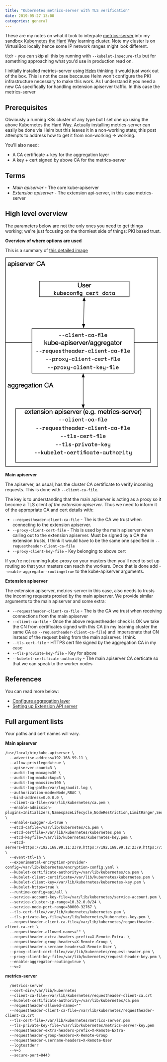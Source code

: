 ```yaml
---
title: "Kubernetes metrics-server with TLS verification"
date: 2019-05-27 13:00
categories: general
---
```


These are my notes on what it took to integrate [metrics-server](https://github.com/kubernetes-incubator/metrics-server)
into my sandbox [Kubernetes the Hard Way](https://github.com/kelseyhightower/kubernetes-the-hard-way) learning cluster.
Note my cluster is on VirtualBox locally hence some IP network ranges might look different.

tl;dr - you can skip all this by running with `--kubelet-insecure-tls` but for something approaching what you'd use in
production read on.

I initially installed metrics-server using [Helm](https://github.com/helm/charts/tree/master/stable/metrics-server) thinking
it would just work out of the box. This is not the case beccause Helm won't configure the PKI infrastructure necessary
to make this work. As I understand it you need a new CA specifically for handling extension apiserver traffic. In this
case the metrics-server

## Prerequisites

Obviously a running K8s cluster of any type but I set one up using the above Kubernetes the Hard Way. Actually
installing metrics-server can easily be done via Helm but this leaves it in a non-working state; this post attempts to
address how to get it from non-working -> working.

You'll also need:

- A CA certificate + key for the aggregation layer
- A key + cert signed by above CA for the metrics-server

## Terms

- _Main apiserver_ - The core kube-apiserver
- _Extension apiserver_ - The extension api-server, in this case metrics-server

## High level overview

The parameters below are not the only ones you need to get things working; we're just focusing on the thorniest side of
things: PKI based trust.

**Overview of where options are used**

This is a summary of [this detailed
image](https://kubernetes.io/docs/tasks/access-kubernetes-api/configure-aggregation-layer/#authentication-flow)

![k8s_aggregation.png](/images/k8s_aggregation.png)

**Main apiserver**

The apiserver, as usual, has the cluster CA certificate to verify incoming requests. This is done with
`--client-ca-file`.

The key is to understanding that the main apiserver is acting as a proxy so it become a TLS client _of the extension
apiserver_. Thus we need to inform it of the appropriate CA and cert details with:

- `--requestheader-client-ca-file` - The is the CA we trust when connecting to the extension apiserver.
- `--proxy-client-cert-file` - This is used by the main apiserver when calling out to the extension apiserver. Must be
    signed by a CA the extension trusts, I think it would have to be the same one specified in
    `--requestheader-client-ca-file`
- `--proxy-client-key-file` - Key belonging to above cert

If you're not running kube-proxy on your masters then you'll need to set up routing so that your masters can reach the
workers. Once that is done add `--enable-aggregator-routing=true` to the kube-apiserver arguments.

**Extension apiserver**

The extension apiserver, metrics-server in this case, also needs to trusts the incoming requests proxied by the main
apiserver. We provide similar arguments to the main apiserver and some extra:

- `--requestheader-client-ca-file` - The is the CA we trust when receiving connections from the main apiserver
- `--client-ca-file` - Once the above requestheader check is OK we take the CN from certificates signed with this CA (in
    my learning cluster the same CA as `--requestheader-client-ca-file`) and impersonate that CN instead of the request
    being from the main apiserver. I think.
- `--tls-cert-file` - HTTPS cert file signed by the aggregation CA in my case
- `--tls-proviate-key-file` - Key for above
- `--kubelet-certificate-authority` - The main apiserver CA certicate so that we can speak to the worker nodes

## References

You can read more below:

- [Configure aggregation layer](https://kubernetes.io/docs/tasks/access-kubernetes-api/configure-aggregation-layer/)
- [Setting up Extension API server](https://kubernetes.io/docs/tasks/access-kubernetes-api/setup-extension-api-server/)

## Full argument lists

Your paths and cert names will vary.

**Main apiserver**

```
/usr/local/bin/kube-apiserver \
  --advertise-address=192.168.99.11 \
  --allow-privileged=true \
  --apiserver-count=3 \
  --audit-log-maxage=30 \
  --audit-log-maxbackup=3 \
  --audit-log-maxsize=100 \
  --audit-log-path=/var/log/audit.log \
  --authorization-mode=Node,RBAC \
  --bind-address=0.0.0.0 \
  --client-ca-file=/var/lib/kubernetes/ca.pem \
  --enable-admission-plugins=Initializers,NamespaceLifecycle,NodeRestriction,LimitRanger,ServiceAccount,DefaultStorageClass,ResourceQuota \
  --enable-swagger-ui=true \
  --etcd-cafile=/var/lib/kubernetes/ca.pem \
  --etcd-certfile=/var/lib/kubernetes/kubernetes.pem \
  --etcd-keyfile=/var/lib/kubernetes/kubernetes-key.pem \
  --etcd-servers=https://192.168.99.11:2379,https://192.168.99.12:2379,https://192.168.99.13:2379 \
  --event-ttl=1h \
  --experimental-encryption-provider-config=/var/lib/kubernetes/encryption-config.yaml \
  --kubelet-certificate-authority=/var/lib/kubernetes/ca.pem \
  --kubelet-client-certificate=/var/lib/kubernetes/kubernetes.pem \
  --kubelet-client-key=/var/lib/kubernetes/kubernetes-key.pem \
  --kubelet-https=true \
  --runtime-config=api/all \
  --service-account-key-file=/var/lib/kubernetes/service-account.pem \
  --service-cluster-ip-range=10.32.0.0/24 \
  --service-node-port-range=30000-32767 \
  --tls-cert-file=/var/lib/kubernetes/kubernetes.pem \
  --tls-private-key-file=/var/lib/kubernetes/kubernetes-key.pem \
  --requestheader-client-ca-file=/var/lib/kubernetes/requestheader-client-ca.crt \
  --requestheader-allowed-names="" \
  --requestheader-extra-headers-prefix=X-Remote-Extra- \
  --requestheader-group-headers=X-Remote-Group \
  --requestheader-username-headers=X-Remote-User \
  --proxy-client-cert-file=/var/lib/kubernetes/request-header.pem \
  --proxy-client-key-file=/var/lib/kubernetes/request-header-key.pem \
  --enable-aggregator-routing=true \
  --v=2
```

**metrics-server**

```
  /metrics-server
  --cert-dir=/var/lib/kubernetes
  --client-ca-file=/var/lib/kubernetes/requestheader-client-ca.crt
  --kubelet-certificate-authority=/var/lib/kubernetes/ca.pem
  --requestheader-allowed-names=""
  --requestheader-client-ca-file=/var/lib/kubernetes/requestheader-client-ca.crt
  --tls-cert-file=/var/lib/kubernetes/metrics-server.pem
  --tls-private-key-file=/var/lib/kubernetes/metrics-server-key.pem
  --requestheader-extra-headers-prefix=X-Remote-Extra-
  --requestheader-group-headers=X-Remote-Group
  --requestheader-username-headers=X-Remote-User
  --logtostderr
  --v=5
  --secure-port=8443
```
